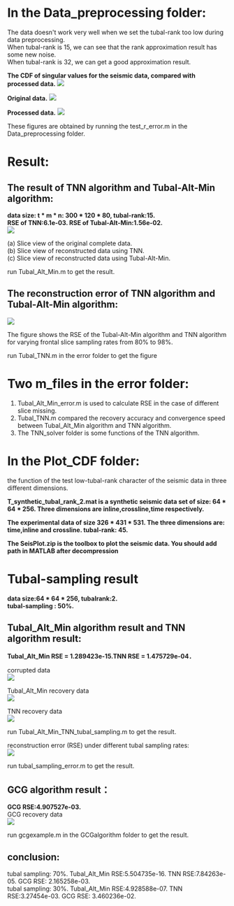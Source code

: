 In the Data_preprocessing folder: 
==
The data doesn't work very well when we set the tubal-rank too low during data preprocessing. <br>
When tubal-rank is 15, we can see that the rank approximation result has some new noise.  <br>
When tubal-rank is 32, we can get a good approximation result. <br>


**The CDF of singular values for the seismic data, compared with processed data.**
![](https://github.com/hust512/Seismic_Sensory_Data_Analysis/blob/master/Data_preprocessing/原始数据与预处理数据的CDF图对比.png)


**Original data.**
![](https://github.com/hust512/Seismic_Sensory_Data_Analysis/blob/master/Data_preprocessing/original_data.png)

**Processed data.**
![](https://github.com/hust512/Seismic_Sensory_Data_Analysis/blob/master/Data_preprocessing/tubal_rank_32_approximate_data.png)

These figures are obtained by running the test_r_error.m in the Data_preprocessing folder.


Result:
==

The result of TNN algorithm and Tubal-Alt-Min algorithm:
--
**data size: t * m * n: 300 * 120 * 80, tubal-rank:15.**<br>
**RSE of TNN:6.1e-03. RSE of Tubal-Alt-Min:1.56e-02.**<br>
![](https://github.com/hust512/Seismic_Sensory_Data_Analysis/blob/master/Result/slicemissingrecovery.png)

(a) Slice view of the original complete data. <br>
(b) Slice view of reconstructed data using TNN. <br>
(c) Slice view of reconstructed data using Tubal-Alt-Min. <br>

run Tubal_Alt_Min.m to get the result.

The reconstruction error of TNN algorithm and Tubal-Alt-Min algorithm:
--
![](https://github.com/hust512/Seismic_Sensory_Data_Analysis/blob/master/Result/error_v3.png)

The figure shows the RSE of the Tubal-Alt-Min algorithm and TNN algorithm for varying frontal slice sampling rates from 80% to 98%.<br>

run Tubal_TNN.m in the error folder to get the figure

Two m_files in the error folder:
==
1. Tubal_Alt_Min_error.m is used to calculate RSE in the case of different slice missing. <br>
2. Tubal_TNN.m compared the recovery accuracy and convergence speed between Tubal_Alt_Min algorithm and TNN algorithm. <br>
3. The TNN_solver folder is some functions of the TNN algorithm. <br>

In the Plot_CDF folder:
==
the function of the test low-tubal-rank character of the seismic data in three different dimensions. <br>


**T_synthetic_tubal_rank_2.mat is a synthetic seismic data set of size: 64 * 64 * 256. Three dimensions are inline,crossline,time respectively.**<br>

**The experimental data of size 326 * 431 * 531. The three dimensions are: time,inline and crossline. tubal-rank: 45.**<br>

**The SeisPlot.zip is the toolbox to plot the seismic data. You should add path in MATLAB after decompression** <br>


Tubal-sampling result
==
**data size:64 * 64 * 256, tubalrank:2.**<br>
**tubal-sampling : 50%.**<br>

Tubal_Alt_Min algorithm result and TNN algorithm result:
--
**Tubal_Alt_Min RSE = 1.289423e-15.TNN RSE = 1.475729e-04．**<br>

corrupted data<br>
![](https://github.com/hust512/Seismic_Sensory_Data_Analysis/blob/master/Result/Corrupted_data.png)

Tubal_Alt_Min recovery data<br>
![](https://github.com/hust512/Seismic_Sensory_Data_Analysis/blob/master/Result/Tubal_Recovery_data.png)

TNN recovery data<br>
![](https://github.com/hust512/Seismic_Sensory_Data_Analysis/blob/master/Result/TNN_recovery_data.png)

run Tubal_Alt_Min_TNN_tubal_sampling.m to get the result.<br>

reconstruction error (RSE) under different tubal sampling rates:<br>
![](https://github.com/hust512/Seismic_Sensory_Data_Analysis/blob/master/Result/tubal_sampling_error.png)

run tubal_sampling_error.m to get the result.<br>


GCG algorithm result：
--
**GCG RSE:4.907527e-03.**<br>
GCG recovery data<br>
![](https://github.com/hust512/Seismic_Sensory_Data_Analysis/blob/master/GCGalgorithm/Result/Recovery_data.png)

run gcgexample.m in the GCGalgorithm folder to get the result.<br>

conclusion:
--
tubal sampling: 70%. Tubal_Alt_Min RSE:5.504735e-16. TNN RSE:7.84263e-05.  GCG RSE: 2.165258e-03.<br>
tubal sampling: 30%. Tubal_Alt_Min RSE:4.928588e-07. TNN RSE:3.27454e-03.  GCG RSE: 3.460236e-02.<br>
